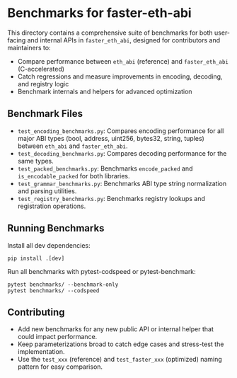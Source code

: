 # Benchmarks for faster-eth-abi

This directory contains a comprehensive suite of benchmarks for both user-facing and internal APIs in `faster_eth_abi`, designed for contributors and maintainers to:

- Compare performance between `eth_abi` (reference) and `faster_eth_abi` (C-accelerated)
- Catch regressions and measure improvements in encoding, decoding, and registry logic
- Benchmark internals and helpers for advanced optimization

## Benchmark Files

- `test_encoding_benchmarks.py`: Compares encoding performance for all major ABI types (bool, address, uint256, bytes32, string, tuples) between `eth_abi` and `faster_eth_abi`.
- `test_decoding_benchmarks.py`: Compares decoding performance for the same types.
- `test_packed_benchmarks.py`: Benchmarks `encode_packed` and `is_encodable_packed` for both libraries.
- `test_grammar_benchmarks.py`: Benchmarks ABI type string normalization and parsing utilities.
- `test_registry_benchmarks.py`: Benchmarks registry lookups and registration operations.

## Running Benchmarks

Install all dev dependencies:
```
pip install .[dev]
```

Run all benchmarks with pytest-codspeed or pytest-benchmark:
```
pytest benchmarks/ --benchmark-only
pytest benchmarks/ --codspeed
```

## Contributing

- Add new benchmarks for any new public API or internal helper that could impact performance.
- Keep parameterizations broad to catch edge cases and stress-test the implementation.
- Use the `test_xxx` (reference) and `test_faster_xxx` (optimized) naming pattern for easy comparison.
